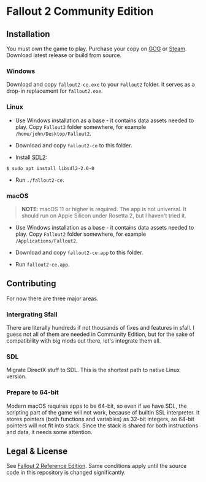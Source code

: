 # Fallout 2 Community Edition

## Installation

You must own the game to play. Purchase your copy on [GOG](https://www.gog.com/game/fallout_2) or [Steam](https://store.steampowered.com/app/38410). Download latest release or build from source.

### Windows

Download and copy `fallout2-ce.exe` to your `Fallout2` folder. It serves as a drop-in replacement for `fallout2.exe`.

### Linux

- Use Windows installation as a base - it contains data assets needed to play. Copy `Fallout2` folder somewhere, for example `/home/john/Desktop/Fallout2`.

- Download and copy `fallout2-ce` to this folder.

- Install [SDL2](https://libsdl.org/download-2.0.php):

```console
$ sudo apt install libsdl2-2.0-0
```

- Run `./fallout2-ce`.

### macOS

> **NOTE**: macOS 11 or higher is required. The app is not universal. It should run on Apple Silicon under Rosetta 2, but I haven't tried it.

- Use Windows installation as a base - it contains data assets needed to play. Copy `Fallout2` folder somewhere, for example `/Applications/Fallout2`.

- Download and copy `fallout2-ce.app` to this folder.

- Run `fallout2-ce.app`.

## Contributing

For now there are three major areas.

### Intergrating Sfall

There are literally hundreds if not thousands of fixes and features in sfall. I guess not all of them are needed in Community Edition, but for the sake of compatibility with big mods out there, let's integrate them all.

### SDL

Migrate DirectX stuff to SDL. This is the shortest path to native Linux version.

### Prepare to 64-bit

Modern macOS requires apps to be 64-bit, so even if we have SDL, the scripting part of the game will not work, because of builtin SSL interpreter. It stores pointers (both functions and variables) as 32-bit integers, so 64-bit pointers will not fit into stack. Since the stack is shared for both instructions and data, it needs some attention.


## Legal & License

See [Fallout 2 Reference Edition](https://github.com/alexbatalov/fallout2-re). Same conditions apply until the source code in this repository is changed significantly.
